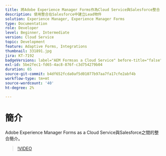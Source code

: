 ```yaml
---
title: 將Adobe Experience Manager Forms作為Cloud Service與Salesforce整合
description: 使用整合在Salesforce中建立Lead物件
solution: Experience Manager, Experience Manager Forms
type: Documentation
role: Developer
level: Beginner, Intermediate
version: Cloud Service
topic: Development
feature: Adaptive Forms, Integrations
thumbnail: 331891.jpg
jira: KT-7192
badgeVersions: label="AEM Formsas a Cloud Service" before-title="false"
exl-id: 5be2fec1-fd65-4ac8-876f-c3d754279b04
duration: 65
source-git-commit: b4df652fcda0af5d01077b97aa7fa17cfe2abf4b
workflow-type: tm+mt
source-wordcount: '40'
ht-degree: 2%

---
```


# 簡介

Adobe Experience Manager Forms as a Cloud Service與Salesforce之間的整合簡介。

>[!VIDEO](https://video.tv.adobe.com/v/331891?quality=12&learn=on)
